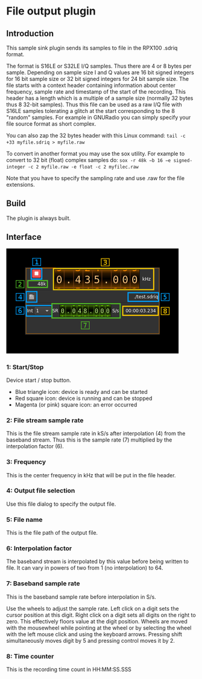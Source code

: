 <h1>File output plugin</h1>

<h2>Introduction</h2>

This sample sink plugin sends its samples to file in the RPX100 .sdriq format.

The format is S16LE or S32LE I/Q samples. Thus there are 4 or 8 bytes per sample. Depending on sample size I and Q values are 16 bit signed integers for 16 bit sample size or 32 bit signed integers for 24 bit sample size. The file starts with a context header containing information about center frequency, sample rate and timestamp of the start of the recording. This header has a length which is a multiple of a sample size (normally 32 bytes thus 8 32-bit samples). Thus this file can be used as a raw I/Q file with S16LE samples tolerating a glitch at the start corresponding to the 8 "random" samples. For example in GNURadio you can simply specify your file source format as short complex.

You can also zap the 32 bytes header with this Linux command: `tail -c +33 myfile.sdriq > myfile.raw`

To convert in another format you may use the sox utility. For example to convert to 32 bit (float) complex samples do: `sox -r 48k −b 16 −e signed-integer -c 2 myfile.raw -e float -c 2 myfilec.raw`

Note that you have to specify the sampling rate and use .raw for the file extensions.

<h2>Build</h2>

The plugin is always built.

<h2>Interface</h2>

![File output plugin GUI](../../../doc/img/FileOutput_plugin.png)

<h3>1: Start/Stop</h3>

Device start / stop button.

  - Blue triangle icon: device is ready and can be started
  - Red square icon: device is running and can be stopped
  - Magenta (or pink) square icon: an error occurred

<h3>2: File stream sample rate</h3>

This is the file stream sample rate in kS/s after interpolation (4) from the baseband stream. Thus this is the sample rate (7) multiplied by the interpolation factor (6).

<h3>3: Frequency</h3>

This is the center frequency in kHz that will be put in the file header.

<h3>4: Output file selection</h3>

Use this file dialog to specify the output file.

<h3>5: File name</h3>

This is the file path of the output file.

<h3>6: Interpolation factor</h3>

The baseband stream is interpolated by this value before being written to file. It can vary in powers of two from 1 (no interpolation) to 64.

<h3>7: Baseband sample rate</h3>

This is the baseband sample rate before interpolation in S/s.

Use the wheels to adjust the sample rate. Left click on a digit sets the cursor position at this digit. Right click on a digit sets all digits on the right to zero. This effectively floors value at the digit position. Wheels are moved with the mousewheel while pointing at the wheel or by selecting the wheel with the left mouse click and using the keyboard arrows. Pressing shift simultaneously moves digit by 5 and pressing control moves it by 2.

<h3>8: Time counter</h3>

This is the recording time count in HH:MM:SS.SSS
